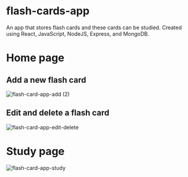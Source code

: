 # flash-cards-app
An app that stores flash cards and these cards can be studied.
Created using React, JavaScript, NodeJS, Express, and MongoDB.

# Home page 
## Add a new flash card
![flash-card-app-add (2)](https://user-images.githubusercontent.com/52260481/232910761-9884c96c-8f59-4818-81d6-94c4215939f4.gif)

## Edit and delete a flash card
![flash-card-app-edit-delete](https://user-images.githubusercontent.com/52260481/232908825-e66d2321-8ad2-4fa5-9d5e-beaf0f2cb7a7.gif)

# Study page
![flash-card-app-study](https://user-images.githubusercontent.com/52260481/232908065-0df96373-b48d-4fd0-a720-48769dc0d5b9.gif)

